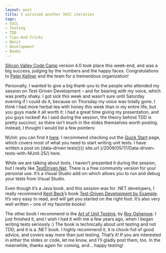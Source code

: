 ```yaml
---
layout: post
title: I survived another SVCC iteration
tags:
- SVCC
- Testing
- TDD
- Tips-And-Tricks
- NUnit
- Development
- Books
---
```


[Silicon Valley Code Camp](http://www.siliconvalley-codecamp.com/) version 4.0 took place this week-end, and was a big success, judging by the numbers and the happy faces. Congratulations to [Peter Kellner](http://peterkellner.net/) and the team for a tremendous organization!  

Personally, I wanted to give a big thank-you to the people who attended my session on Test-Driven Development – and for bearing with my voice, which was pretty shaky. I got sick this week and wasn’t sure until Saturday evening if I could do it, because on Thursday my voice was totally gone. I think I had more herbal tea with honey this week than in my entire life, but you guys made it all worth it: I had a great time giving my presentation, and you guys rocked!  As I said during the session, the theory behind TDD is pretty succinct, so there isn’t much in the slides themselves worth posting. Instead, I thought I would list a few pointers:  

NUnit: you can find it [here](http://www.nunit.org). I recommend checking out the [Quick Start](http://www.nunit.org/index.php?p=quickStart&r=2.5.2) page, which covers most of what you need to start writing unit tests. I have written a post on [data-driven tests]({{ site.url }/2009/05/17/Data-driven-tests-with-NUnit-25/) here.  

While we are talking about tools, I haven’t presented it during the session, but I really like [TestDriven.Net](http://testdriven.net/). There is a free community version for your personal use. It’s a Visual Studio add-on which allows you to run and debug your tests from Visual Studio.  

Even though it’s a Java book, and this session was for .NET developers, I really recommend [Kent Beck](http://www.threeriversinstitute.org/Kent%20Beck.htm)’s book [Test-Driven Development by Example](http://www.amazon.com/Test-Driven-Development-Kent-Beck/dp/0321146530). It’s very easy to read, and will get you started on the right foot. It’s also very well written – one of my favorite books!  

The other book I recommend is the [Art of Unit Testing](http://www.artofunittesting.com/), by [Roy Osherove](http://weblogs.asp.net/rosherove/). I just finished it, and I wish I had it with me a few years ago, when I began writing tests seriously :) The book is technically about unit testing and not TDD, and it is a .NET book. I highly recommend it, it is chock-full of good advice, and covers way more than just testing.  That’s it! If you are interested in either the slides or code, let me know, and I’ll gladly post them, too. In the meanwhile, thanks again for coming, and… happy testing!
